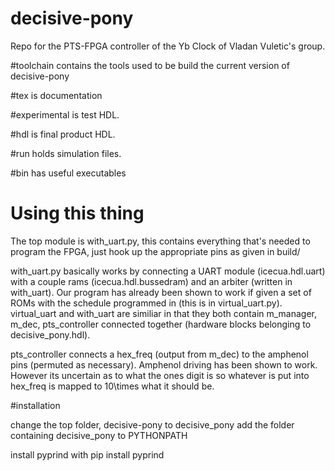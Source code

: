 # decisive-pony

Repo for the PTS-FPGA controller of the Yb Clock of Vladan Vuletic's group.

#toolchain
contains the tools used to be build the current version of decisive-pony

#tex 
is documentation

#experimental
is test HDL.

#hdl
is final product HDL.

#run
holds simulation files.

#bin
has useful executables

# Using this thing

The top module is with_uart.py, this contains everything that's needed to
program the FPGA, just hook up the appropriate pins as given in build/

with_uart.py basically works by connecting a UART module (icecua.hdl.uart) with a couple rams (icecua.hdl.bussedram) and an arbiter (written in with_uart). Our program has already been shown to work if given a set of ROMs with the schedule programmed in (this is in virtual_uart.py). virtual_uart and with_uart are similiar in that they both contain m_manager, m_dec, pts_controller connected together (hardware blocks belonging to decisive_pony.hdl). 

pts_controller connects a hex_freq (output from m_dec) to the amphenol pins (permuted as necessary). Amphenol driving has been shown to work. However its uncertain as to what the ones digit is so whatever is put into hex_freq is mapped to 10\times what it should be. 

#installation

change the top folder, decisive-pony to decisive_pony
add the folder containing decisive_pony to PYTHONPATH

install pyprind with pip install pyprind
